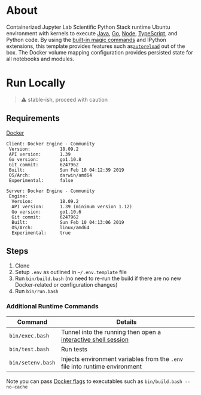 # About

Containerized Jupyter Lab Scientific Python Stack runtime Ubuntu environment with kernels to execute [Java](https://github.com/SpencerPark/IJava), [Go](https://github.com/gopherdata/gophernotes), [Node](https://github.com/n-riesco/ijavascript), [TypeScript](https://github.com/yunabe/tslab), and Python code. By using the [built-in magic commands](https://ipython.readthedocs.io/en/stable/interactive/magics.html#built-in-magic-commands) and IPython extensions, this template provides features such as[`autoreload`](https://ipython.readthedocs.io/en/stable/config/extensions/autoreload.html#autoreload) out of the box. The Docker volume mapping configuration provides persisted state for all notebooks and modules.

# Run Locally

> ⚠️ stable-ish, proceed with caution

## Requirements

[Docker](https://docs.docker.com/)

```
Client: Docker Engine - Community
 Version:           18.09.2
 API version:       1.39
 Go version:        go1.10.8
 Git commit:        6247962
 Built:             Sun Feb 10 04:12:39 2019
 OS/Arch:           darwin/amd64
 Experimental:      false

Server: Docker Engine - Community
 Engine:
  Version:          18.09.2
  API version:      1.39 (minimum version 1.12)
  Go version:       go1.10.6
  Git commit:       6247962
  Built:            Sun Feb 10 04:13:06 2019
  OS/Arch:          linux/amd64
  Experimental:     true
```

## Steps

1. Clone
2. Setup `.env` as outlined in `~/.env.template` file
3. Run `bin/build.bash` (no need to re-run the build if there are no new Docker-related or configuration changes)
4. Run `bin/run.bash`

### Additional Runtime Commands

| Command | Details |
| -------- | ------- |
| `bin/exec.bash` | Tunnel into the running then open a [interactive shell session](https://docs.docker.com/reference/cli/docker/container/exec/) |
| `bin/test.bash` | Run tests |
| `bin/setenv.bash` | Injects environment variables from the `.env` file into runtime environment |

Note you can pass [Docker flags](https://docs.docker.com/engine/reference/run/) to executables such as `bin/build.bash --no-cache`
